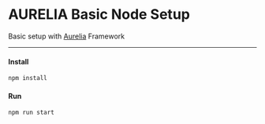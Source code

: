 # AURELIA Basic Node Setup

Basic setup with [Aurelia](https://github.com/aurelia) Framework

- - - -

#### Install

```javascript
npm install
```

#### Run

```javascript
npm run start
```